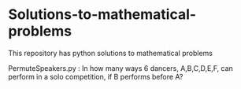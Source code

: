# Solutions-to-mathematical-problems
This repository has python solutions to mathematical problems

PermuteSpeakers.py  : In how many ways 6 dancers, A,B,C,D,E,F, can perform in a solo competition, if B performs before A?

